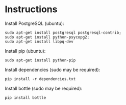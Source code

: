 # Instructions

Install PostgreSQL (ubuntu):

```
sudo apt-get install postgresql postgresql-contrib;
sudo apt-get install python-psycopg2;
sudo apt-get install libpq-dev
```

Install pip (ubuntu):

```
sudo apt-get install python-pip
```

Install dependencies (sudo may be required):

```
pip install -r dependencies.txt
```

Install bottle (sudo may be required):

```
pip install bottle
```